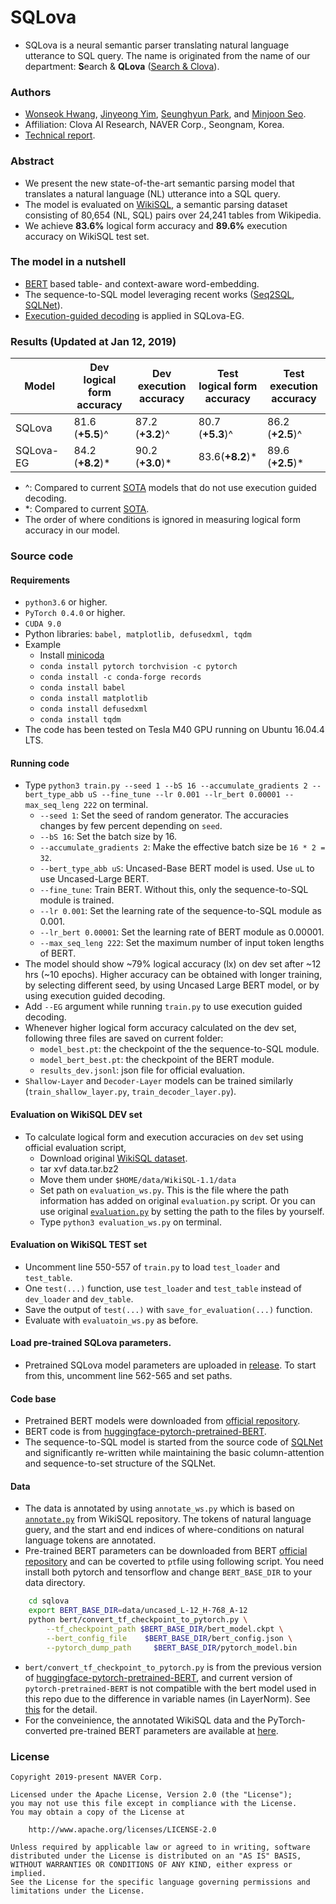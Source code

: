 # SQLova
- SQLova is a neural semantic parser translating natural language utterance to SQL query. The name is originated from the name of our department:  **S**earch & **QLova** ([Search & Clova](https://clova.ai/ko/research/publications.html)).

### Authors
- [Wonseok Hwang](wonseok.hwang@navercorp.com), [Jinyeong Yim](jinyeong.yim@navercorp.com), [Seunghyun Park](seung.park@navercorp.com), and [Minjoon Seo](minjoon.seo@navercorp.com).
- Affiliation: Clova AI Research, NAVER Corp., Seongnam, Korea.
- [Technical report](https://ssl.pstatic.net/static/clova/service/clova_ai/research/publications/SQLova.pdf).

### Abstract
- We present the new state-of-the-art semantic parsing model that translates a natural language (NL) utterance into a SQL query.
- The model is evaluated on [WikiSQL](https://github.com/salesforce/WikiSQL), a semantic parsing dataset consisting of 80,654 (NL, SQL) pairs over 24,241 tables from Wikipedia.
- We achieve **83.6%** logical form accuracy and **89.6%** execution accuracy on WikiSQL test set.

### The model in a nutshell
- [BERT](https://arxiv.org/abs/1810.04805) based table- and context-aware word-embedding. 
- The sequence-to-SQL model leveraging recent works ([Seq2SQL](https://arxiv.org/abs/1709.00103), [SQLNet](https://arxiv.org/abs/1711.04436)).
- [Execution-guided decoding](https://arxiv.org/abs/1807.03100) is applied in SQLova-EG.

### Results (Updated at Jan 12, 2019)
| **Model**   | Dev <br />logical form <br />accuracy | Dev<br />execution<br/> accuracy | Test<br /> logical form<br /> accuracy | Test<br /> execution<br /> accuracy |
| ----------- | ------------------------------------- | -------------------------------- | -------------------------------------- | ----------------------------------- |
| SQLova    | 81.6 (**+5.5**)^                      | 87.2 (**+3.2**)^                 | 80.7 (**+5.3**)^                       | 86.2 (**+2.5**)^                    |
| SQLova-EG | 84.2 (**+8.2**)*                      | 90.2 (**+3.0**)*                 | 83.6(**+8.2**)*                        | 89.6 (**+2.5**)*                    |

- ^: Compared to current [SOTA](https://github.com/salesforce/WikiSQL) models that do not use execution guided decoding.
- *: Compared to current [SOTA](https://github.com/salesforce/WikiSQL).
- The order of where conditions is ignored in measuring logical form accuracy in our model. 



### Source code
#### Requirements
- `python3.6` or higher.
- `PyTorch 0.4.0` or higher.
- `CUDA 9.0`
- Python libraries: `babel, matplotlib, defusedxml, tqdm`
- Example
    - Install [minicoda](https://conda.io/miniconda.html)
    - `conda install pytorch torchvision -c pytorch`
    - `conda install -c conda-forge records`
    - `conda install babel` 
    - `conda install matplotlib`
    - `conda install defusedxml`
    - `conda install tqdm`
- The code has been tested on Tesla M40 GPU running on Ubuntu 16.04.4 LTS.

#### Running code
- Type `python3 train.py --seed 1 --bS 16 --accumulate_gradients 2 --bert_type_abb uS --fine_tune --lr 0.001 --lr_bert 0.00001 --max_seq_leng 222` on terminal.
    - `--seed 1`: Set the seed of random generator. The accuracies changes by few percent depending on `seed`.
    - `--bS 16`: Set the batch size by 16.
    - `--accumulate_gradients 2`: Make the effective batch size be `16 * 2 = 32`.
    - `--bert_type_abb uS`: Uncased-Base BERT model is used. Use `uL` to use Uncased-Large BERT.
    - `--fine_tune`: Train BERT. Without this, only the sequence-to-SQL module is trained.
    - `--lr 0.001`: Set the learning rate of the sequence-to-SQL module as 0.001. 
    - `--lr_bert 0.00001`: Set the learning rate of BERT module as 0.00001.
    - `--max_seq_leng 222`: Set the maximum number of input token lengths of BERT.     
- The model should show ~79% logical accuracy (lx) on dev set after ~12 hrs (~10 epochs). Higher accuracy can be obtained with longer training, by selecting different seed, by using Uncased Large BERT model, or by using execution guided decoding.
- Add `--EG` argument while running `train.py` to use execution guided decoding. 
- Whenever higher logical form accuracy calculated on the dev set, following three files are saved on current folder:
    - `model_best.pt`: the checkpoint of the the sequence-to-SQL module.
    - `model_bert_best.pt`: the checkpoint of the BERT module.
    - `results_dev.jsonl`: json file for official evaluation.
- `Shallow-Layer` and `Decoder-Layer` models can be trained similarly (`train_shallow_layer.py`, `train_decoder_layer.py`). 

#### Evaluation on WikiSQL DEV set
- To calculate logical form and execution accuracies on `dev` set using official evaluation script,
    - Download original [WikiSQL dataset](https://github.com/salesforce/WikiSQL).
    - tar xvf data.tar.bz2
    - Move them under `$HOME/data/WikiSQL-1.1/data`
    - Set path on `evaluation_ws.py`. This is the file where the path information has added on original `evaluation.py` script. Or you can use original [`evaluation.py`](https://github.com/salesforce/WikiSQL) by setting the path to the files by yourself.
    - Type `python3 evaluation_ws.py` on terminal.

#### Evaluation on WikiSQL TEST set
- Uncomment line 550-557 of `train.py` to load `test_loader` and `test_table`.
- One `test(...)` function, use `test_loader` and `test_table` instead of `dev_loader` and `dev_table`.
- Save the output of `test(...)` with `save_for_evaluation(...)` function.
- Evaluate with `evaluatoin_ws.py` as before.

#### Load pre-trained SQLova parameters.
- Pretrained SQLova model parameters are uploaded in [release](https://github.com/naver/sqlova/releases). To start from this, uncomment line 562-565 and set paths.

  
#### Code base 
- Pretrained BERT models were downloaded from [official repository](https://github.com/google-research/bert). 
- BERT code is from [huggingface-pytorch-pretrained-BERT](https://github.com/huggingface/pytorch-pretrained-BERT).
- The sequence-to-SQL model is started from the source code of [SQLNet](https://github.com/xiaojunxu/SQLNet) and significantly re-written while maintaining the basic column-attention and sequence-to-set structure of the SQLNet.

#### Data
- The data is annotated by using `annotate_ws.py` which is based on [`annotate.py`](https://github.com/salesforce/WikiSQL) from WikiSQL repository. The tokens of natural language guery, and the start and end indices of where-conditions on natural language tokens are annotated.
- Pre-trained BERT parameters can be downloaded from BERT [official repository](https://github.com/google-research/bert) and can be coverted to `pt`file using following script. You need install both pytorch and tensorflow and change `BERT_BASE_DIR` to your data directory.

```sh
    cd sqlova
    export BERT_BASE_DIR=data/uncased_L-12_H-768_A-12
    python bert/convert_tf_checkpoint_to_pytorch.py \
        --tf_checkpoint_path $BERT_BASE_DIR/bert_model.ckpt \
        --bert_config_file    $BERT_BASE_DIR/bert_config.json \
        --pytorch_dump_path     $BERT_BASE_DIR/pytorch_model.bin 
```

- `bert/convert_tf_checkpoint_to_pytorch.py` is from the previous version of [huggingface-pytorch-pretrained-BERT](https://github.com/huggingface/pytorch-pretrained-BERT), and current version of `pytorch-pretrained-BERT` is not compatible with the bert model used in this repo due to the difference in variable names (in LayerNorm). See [this](https://github.com/naver/sqlova/issues/1) for the detail.
- For the conveinience, the annotated WikiSQL data and the PyTorch-converted pre-trained BERT parameters are available at [here](https://drive.google.com/file/d/1iJvsf38f16el58H4NPINQ7uzal5-V4v4/view?usp=sharing).

### License
```
Copyright 2019-present NAVER Corp.

Licensed under the Apache License, Version 2.0 (the "License");
you may not use this file except in compliance with the License.
You may obtain a copy of the License at

    http://www.apache.org/licenses/LICENSE-2.0

Unless required by applicable law or agreed to in writing, software
distributed under the License is distributed on an "AS IS" BASIS,
WITHOUT WARRANTIES OR CONDITIONS OF ANY KIND, either express or implied.
See the License for the specific language governing permissions and
limitations under the License.
```
